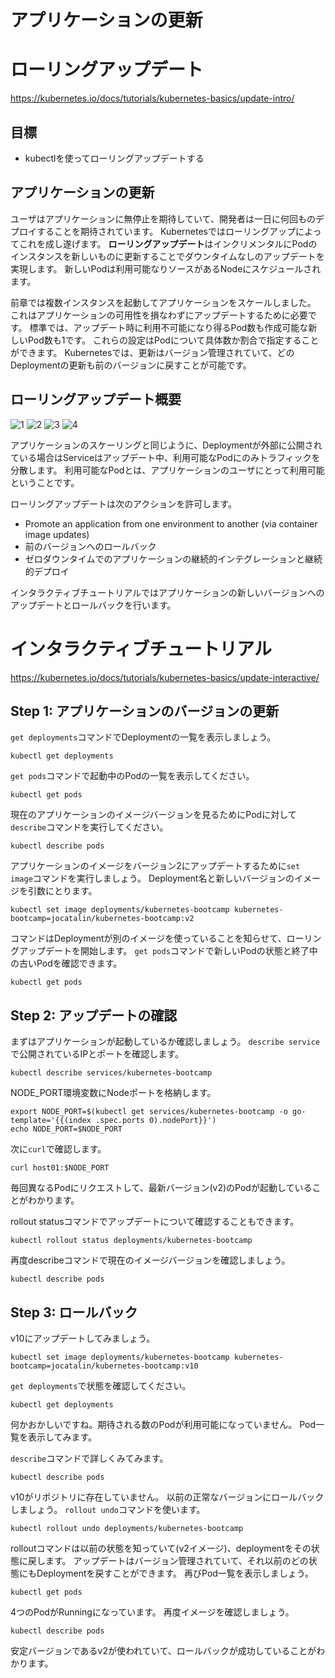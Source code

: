 アプリケーションの更新
======================

# ローリングアップデート

https://kubernetes.io/docs/tutorials/kubernetes-basics/update-intro/

## 目標
* kubectlを使ってローリングアップデートする

## アプリケーションの更新
ユーザはアプリケーションに無停止を期待していて、開発者は一日に何回ものデプロイすることを期待されています。
Kubernetesではローリングアップによってこれを成し遂げます。
**ローリングアップデート**はインクリメンタルにPodのインスタンスを新しいものに更新することでダウンタイムなしのアップデートを実現します。
新しいPodは利用可能なりソースがあるNodeにスケジュールされます。

前章では複数インスタンスを起動してアプリケーションをスケールしました。
これはアプリケーションの可用性を損なわずにアップデートするために必要です。
標準では、アップデート時に利用不可能になり得るPod数も作成可能な新しいPod数も1です。
これらの設定はPodについて具体数か割合で指定することができます。
Kubernetesでは、更新はバージョン管理されていて、どのDeploymentの更新も前のバージョンに戻すことが可能です。

## ローリングアップデート概要

![1](https://kubernetes.io/docs/tutorials/kubernetes-basics/public/images/module_06_rollingupdates1.svg)
![2](https://kubernetes.io/docs/tutorials/kubernetes-basics/public/images/module_06_rollingupdates2.svg)
![3](https://kubernetes.io/docs/tutorials/kubernetes-basics/public/images/module_06_rollingupdates3.svg)
![4](https://kubernetes.io/docs/tutorials/kubernetes-basics/public/images/module_06_rollingupdates4.svg)

アプリケーションのスケーリングと同じように、Deploymentが外部に公開されている場合はServiceはアップデート中、利用可能なPodにのみトラフィックを分散します。
利用可能なPodとは、アプリケーションのユーザにとって利用可能ということです。

ローリングアップデートは次のアクションを許可します。

* Promote an application from one environment to another (via container image updates)
* 前のバージョンへのロールバック
* ゼロダウンタイムでのアプリケーションの継続的インテグレーションと継続的デプロイ

インタラクティブチュートリアルではアプリケーションの新しいバージョンへのアップデートとロールバックを行います。

# インタラクティブチュートリアル

https://kubernetes.io/docs/tutorials/kubernetes-basics/update-interactive/

## Step 1: アプリケーションのバージョンの更新

`get deployments`コマンドでDeploymentの一覧を表示しましょう。

```
kubectl get deployments
```

`get pods`コマンドで起動中のPodの一覧を表示してください。

```
kubectl get pods
```

現在のアプリケーションのイメージバージョンを見るためにPodに対して`describe`コマンドを実行してください。

```
kubectl describe pods
```

アプリケーションのイメージをバージョン2にアップデートするために`set image`コマンドを実行しましょう。
Deployment名と新しいバージョンのイメージを引数にとります。

```
kubectl set image deployments/kubernetes-bootcamp kubernetes-bootcamp=jocatalin/kubernetes-bootcamp:v2
```

コマンドはDeploymentが別のイメージを使っていることを知らせて、ローリングアップデートを開始します。
`get pods`コマンドで新しいPodの状態と終了中の古いPodを確認できます。

```
kubectl get pods
```

## Step 2: アップデートの確認

まずはアプリケーションが起動しているか確認しましょう。
`describe service`で公開されているIPとポートを確認します。

```
kubectl describe services/kubernetes-bootcamp
```

NODE_PORT環境変数にNodeポートを格納します。

```
export NODE_PORT=$(kubectl get services/kubernetes-bootcamp -o go-template='{{(index .spec.ports 0).nodePort}}')
echo NODE_PORT=$NODE_PORT
```

次に`curl`で確認します。

```
curl host01:$NODE_PORT
```

毎回異なるPodにリクエストして、最新バージョン(v2)のPodが起動していることがわかります。

rollout statusコマンドでアップデートについて確認することもできます。

```
kubectl rollout status deployments/kubernetes-bootcamp
```

再度describeコマンドで現在のイメージバージョンを確認しましょう。

```
kubectl describe pods
```

## Step 3: ロールバック

v10にアップデートしてみましょう。

```
kubectl set image deployments/kubernetes-bootcamp kubernetes-bootcamp=jocatalin/kubernetes-bootcamp:v10
```

`get deployments`で状態を確認してください。

```
kubectl get deployments
```

何かおかしいですね。期待される数のPodが利用可能になっていません。
Pod一覧を表示してみます。

`describe`コマンドで詳しくみてみます。

```
kubectl describe pods
```

v10がリポジトリに存在していません。
以前の正常なバージョンにロールバックしましょう。
`rollout undo`コマンドを使います。

```
kubectl rollout undo deployments/kubernetes-bootcamp
```

rolloutコマンドは以前の状態を知っていて(v2イメージ)、deploymentをその状態に戻します。
アップデートはバージョン管理されていて、それ以前のどの状態にもDeploymentを戻すことができます。
再びPod一覧を表示しましょう。

```
kubectl get pods
```

4つのPodがRunningになっています。
再度イメージを確認しましょう。

```
kubectl describe pods
```

安定バージョンであるv2が使われていて、ロールバックが成功していることがわかります。
